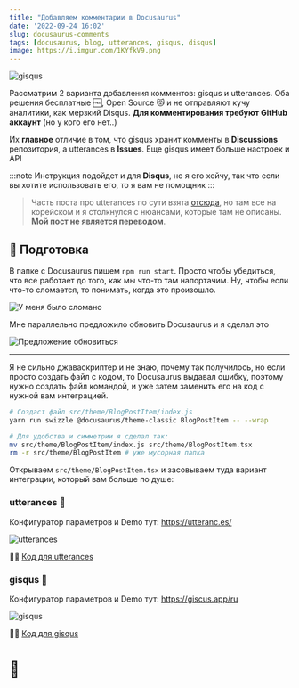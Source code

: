 ```yaml
---
title: "Добавляем комментарии в Docusaurus"
date: '2022-09-24 16:02'
slug: docusaurus-comments
tags: [docusaurus, blog, utterances, gisqus, disqus]
image: https://i.imgur.com/1KYfkV9.png
---
```


![gisqus](https://i.imgur.com/wDdcyD5.png)

Рассматрим 2 варианта добавления комментов: gisqus и utterances. Оба решения бесплатные 🆓, Open Source 😻 и не отправляют кучу аналитики, как мерзкий Disqus. **Для комментирования требуют GitHub аккаунт** (но у кого его нет..)

Их **главное** отличие в том, что gisqus хранит комменты в **Discussions** репозитория, а utterances в **Issues**. Еще gisqus имеет больше настроек и API

:::note
Инструкция подойдет и для **Disqus**, но я его хейчу, так что если вы хотите использовать его, то я вам не помощник
:::

<!--truncate-->

> Часть поста про utterances по сути взята [отсюда](https://jbl428.github.io/2021/10/19/utterances/), но там все на корейском и я столкнулся с нюансами, которые там не описаны. **Мой пост не является переводом**.

## 👾 Подготовка

В папке с Docusaurus пишем `npm run start`. Просто чтобы убедиться, что все работает до того, как мы что-то там напортачим. Ну, чтобы если что-то сломается, то понимать, когда это произошло.

![У меня было сломано](https://i.imgur.com/jvK5OrY.png)

Мне параллельно предложило обновить Docusaurus и я сделал это

![Предложение обновиться](https://i.imgur.com/97mHZaG.png)

---

Я не сильно джаваскриптер и не знаю, почему так получилось, но если просто создать файл с кодом, то Docusaurus выдавал ошибку, поэтому нужно создать файл командой, и уже затем заменить его на код с нужной вам интеграцией.

```bash
# Создаст файл src/theme/BlogPostItem/index.js
yarn run swizzle @docusaurus/theme-classic BlogPostItem -- --wrap

# Для удобства и симметрии я сделал так:
mv src/theme/BlogPostItem/index.js src/theme/BlogPostItem.tsx
rm -r src/theme/BlogPostItem # уже мусорная папка
```

Открываем `src/theme/BlogPostItem.tsx` и засовываем туда вариант интеграции, который вам больше по душе:

### utterances 🔮

Конфигуратор параметров и Demo тут: https://utteranc.es/

![utterances](https://i.imgur.com/1KYfkV9.png)

🧑‍💻 [Код для utterances](https://github.com/AMD-NICK/blog.amd-nick.me/blob/23d13cb6bb856ec7f4e8fc4ffd5fe6eb143c8d5d/src/theme/BlogPostItem.tsx)


### gisqus 💎

Конфигуратор параметров и Demo тут: https://giscus.app/ru

![gisqus](https://i.imgur.com/wDdcyD5.png)

🧑‍💻 [Код для gisqus](foobar.com)

# 🫡

